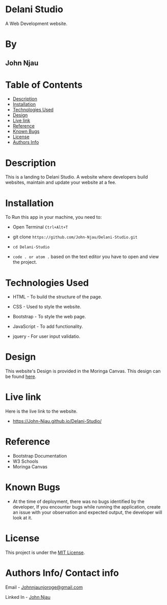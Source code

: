 # Delani Studio

A Web Development website.

# By

## John Njau

# Table of Contents

- [Description](#description)
- [Installation](#installation)
- [Technologies Used](#technologies-used)
- [Design](#design)
- [Live link](#live-link)
- [Reference](#reference)
- [Known Bugs](#known-bugs)
- [License](#license)
- [Authors Info](#author-Info)

# Description

 <p>This is a landing to Delani Studio. A website where developers build websites, maintain and update your website at a fee.</p>


# Installation

To Run this app in your machine, you need to:

- Open Terminal `Ctrl+Alt+T`

- git clone `https://github.com/John-Njau/Delani-Studio.git`

- `cd Delani-Studio`

- `code . or atom .` based on the text editor you have to open and view the project.

# Technologies Used

- HTML - To build the structure of the page.

- CSS - Used to style the website.

- Bootstrap - To style the web page.

- JavaScript - To add functionality.

- jquery - For user input validatio.

# Design

This website's Design is provided in the Moringa Canvas. This design can be found [here](https://moringaschool.instructure.com/courses/586/assignments/9282?confetti=true&submitted=0).

# Live link

Here is the live link to the website.

- https://John-Njau.github.io/Delani-Studio/

# Reference

- Bootstrap Documentation
- W3 Schools
- Moringa Canvas

# Known Bugs

- At the time of deployment, there was no bugs identified by the developer,
  If you encounter bugs while running the application, create an issue with your observation and expected output, the developer will look at it.

# License

This project is under the [MIT License](https://github.com/John-Njau/My-Portfolio/blob/main/LICENSE).

# Authors Info/ Contact info

Email - [Johnnjaunjoroge@gmail.com](johnnjaunjoroge@gmail.com)

Linked In - [John Njau](https://www.linkedin.com/mwlite/in/john-njau-868b37213)
